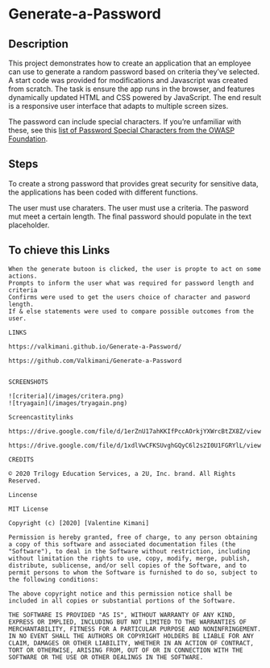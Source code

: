 # Generate-a-Password

## Description

This project demonstrates how to create an application that an employee can use to generate a random password based on criteria they’ve selected. A start code was provided for modifications and Javascript was created from scratch. The task is ensure the app runs in the browser, and features dynamically updated HTML and CSS powered by JavaScript. The end result is a responsive user interface that adapts to multiple screen sizes.

The password can include special characters. If you’re unfamiliar with these, see this [list of Password Special Characters from the OWASP Foundation](https://www.owasp.org/index.php/Password_special_characters).

## Steps

To create a strong password that provides great security for sensitive data, the applications has been coded with different functions.

The user must use charaters.
The user must use a criteria.
The pasword mut meet a certain length.
The final password should populate in the text placeholder.

## To chieve this Links

```
When the generate butoon is clicked, the user is propte to act on some actions.
Prompts to inform the user what was required for password length and criteria
Confirms were used to get the users choice of character and pasword length.
If & else statements were used to compare possible outcomes from the user.

LINKS

https://valkimani.github.io/Generate-a-Password/

https://github.com/Valkimani/Generate-a-Password


SCREENSHOTS

![criteria](/images/critera.png)
![tryagain](/images/tryagain.png)

Screencastitylinks

https://drive.google.com/file/d/1erZnU17ahKKIfPccAOrkjYXWrcBtZX8Z/view

https://drive.google.com/file/d/1xdlVwCFKSUvghGQyC6l2s2I0U1FGRYlL/view

CREDITS

© 2020 Trilogy Education Services, a 2U, Inc. brand. All Rights Reserved.

Lincense

MIT License

Copyright (c) [2020] [Valentine Kimani]

Permission is hereby granted, free of charge, to any person obtaining a copy of this software and associated documentation files (the "Software"), to deal in the Software without restriction, including without limitation the rights to use, copy, modify, merge, publish, distribute, sublicense, and/or sell copies of the Software, and to permit persons to whom the Software is furnished to do so, subject to the following conditions:

The above copyright notice and this permission notice shall be included in all copies or substantial portions of the Software.

THE SOFTWARE IS PROVIDED "AS IS", WITHOUT WARRANTY OF ANY KIND, EXPRESS OR IMPLIED, INCLUDING BUT NOT LIMITED TO THE WARRANTIES OF MERCHANTABILITY, FITNESS FOR A PARTICULAR PURPOSE AND NONINFRINGEMENT. IN NO EVENT SHALL THE AUTHORS OR COPYRIGHT HOLDERS BE LIABLE FOR ANY CLAIM, DAMAGES OR OTHER LIABILITY, WHETHER IN AN ACTION OF CONTRACT, TORT OR OTHERWISE, ARISING FROM, OUT OF OR IN CONNECTION WITH THE SOFTWARE OR THE USE OR OTHER DEALINGS IN THE SOFTWARE.
```
